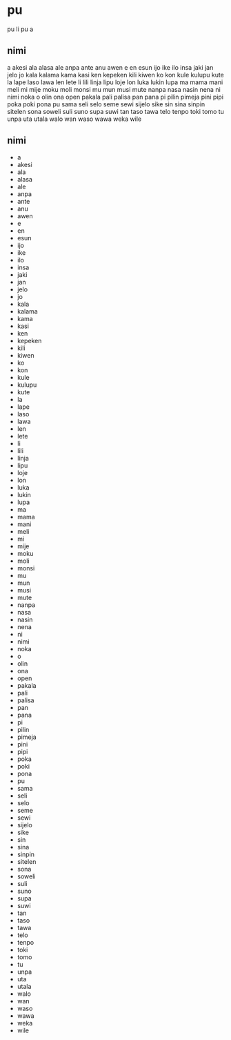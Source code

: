 # pu
pu li pu a

## nimi

a
akesi
ala
alasa
ale
anpa
ante
anu
awen
e
en
esun
ijo
ike
ilo
insa
jaki
jan
jelo
jo
kala
kalama
kama
kasi
ken
kepeken
kili
kiwen
ko
kon
kule
kulupu
kute
la
lape
laso
lawa
len
lete
li
lili
linja
lipu
loje
lon
luka
lukin
lupa
ma
mama
mani
meli
mi
mije
moku
moli
monsi
mu
mun
musi
mute
nanpa
nasa
nasin
nena
ni
nimi
noka
o
olin
ona
open
pakala
pali
palisa
pan
pana
pi
pilin
pimeja
pini
pipi
poka
poki
pona
pu
sama
seli
selo
seme
sewi
sijelo
sike
sin
sina
sinpin
sitelen
sona
soweli
suli
suno
supa
suwi
tan
taso
tawa
telo
tenpo
toki
tomo
tu
unpa
uta
utala
walo
wan
waso
wawa
weka
wile

## nimi

* a
* akesi
* ala
* alasa
* ale
* anpa
* ante
* anu
* awen
* e
* en
* esun
* ijo
* ike
* ilo
* insa
* jaki
* jan
* jelo
* jo
* kala
* kalama
* kama
* kasi
* ken
* kepeken
* kili
* kiwen
* ko
* kon
* kule
* kulupu
* kute
* la
* lape
* laso
* lawa
* len
* lete
* li
* lili
* linja
* lipu
* loje
* lon
* luka
* lukin
* lupa
* ma
* mama
* mani
* meli
* mi
* mije
* moku
* moli
* monsi
* mu
* mun
* musi
* mute
* nanpa
* nasa
* nasin
* nena
* ni
* nimi
* noka
* o
* olin
* ona
* open
* pakala
* pali
* palisa
* pan
* pana
* pi
* pilin
* pimeja
* pini
* pipi
* poka
* poki
* pona
* pu
* sama
* seli
* selo
* seme
* sewi
* sijelo
* sike
* sin
* sina
* sinpin
* sitelen
* sona
* soweli
* suli
* suno
* supa
* suwi
* tan
* taso
* tawa
* telo
* tenpo
* toki
* tomo
* tu
* unpa
* uta
* utala
* walo
* wan
* waso
* wawa
* weka
* wile
